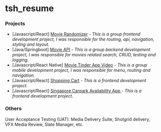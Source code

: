 # tsh_resume
### Projects
- [Javascript/React] [Movie Randomizer](https://sctpmodule2group1.netlify.app) *- This is a group frontend development project, I was responsible for the routing, api, navigation, styling and layout.*
- [Java/Springboot] [Movie API](https://github.com/tshport/tsh_resume-movieAPI/tree/main/group1-movie-api-main) *- This is a group backend development project, I was responsible for movies related search, CRUD, testing and logging.*
- [Javascript/React Native] [Movie Tinder App Video](https://github.com/tshport/tsh_resume/blob/main/movie_tinder_s.mp4) *- This is a group mobile development project, I was responsible for menu, routing and navigation.*
- [Javascript/React] [Shopping Cart](https://fanciful-bombolone-0f40b4.netlify.app) *- This is a frontend development project.*
- [Javascript/React] [Singapore Carpark Availability App ](https://sgcarparkavailability.netlify.app) *- This is a frontend development project.*

### Others
User Acceptance Testing (UAT): Media Delivery Suite, Shotgrid delivery, VFX Media Review, Slate Manager, etc.
